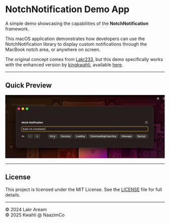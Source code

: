 # NotchNotification Demo App

A simple demo showcasing the capabilities of the **NotchNotification** framework.

This macOS application demonstrates how developers can use the NotchNotification library to display custom notifications through the MacBook notch area, or anywhere on screen.

The original concept comes from [Lakr233](https://github.com/Lakr233/NotchNotification), but this demo specifically works with the enhanced version by [kingkwahli](https://github.com/kingkwahli), available [here](https://github.com/kingkwahli/NotchNotification).

---

## Quick Preview

![GIF Demo](example.gif)

---

## License

This project is licensed under the MIT License. See the [LICENSE](LICENSE) file for full details.

---

© 2024 Lakr Aream  
© 2025 Kwahli @ NaazimCo
